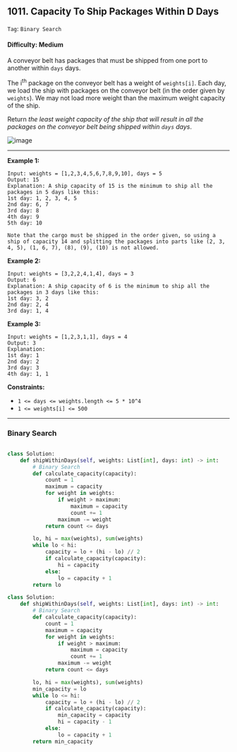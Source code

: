 ## 1011. Capacity To Ship Packages Within D Days

```Tag```: ```Binary Search```

#### Difficulty: Medium

A conveyor belt has packages that must be shipped from one port to another within ```days``` days.

The i<sup>th</sup> package on the conveyor belt has a weight of ```weights[i]```. Each day, we load the ship with packages on the conveyor belt (in the order given by ```weights```). We may not load more weight than the maximum weight capacity of the ship.

Return _the least weight capacity of the ship that will result in all the packages on the conveyor belt being shipped within ```days``` days_.

![image](https://user-images.githubusercontent.com/35042430/220540582-77d06c24-63b9-4a50-a725-4bb937d30ab2.png)

---

__Example 1:__
```
Input: weights = [1,2,3,4,5,6,7,8,9,10], days = 5
Output: 15
Explanation: A ship capacity of 15 is the minimum to ship all the packages in 5 days like this:
1st day: 1, 2, 3, 4, 5
2nd day: 6, 7
3rd day: 8
4th day: 9
5th day: 10

Note that the cargo must be shipped in the order given, so using a ship of capacity 14 and splitting the packages into parts like (2, 3, 4, 5), (1, 6, 7), (8), (9), (10) is not allowed.
```

__Example 2:__
```
Input: weights = [3,2,2,4,1,4], days = 3
Output: 6
Explanation: A ship capacity of 6 is the minimum to ship all the packages in 3 days like this:
1st day: 3, 2
2nd day: 2, 4
3rd day: 1, 4
```

__Example 3:__
```
Input: weights = [1,2,3,1,1], days = 4
Output: 3
Explanation:
1st day: 1
2nd day: 2
3rd day: 3
4th day: 1, 1
```

__Constraints:__

- ```1 <= days <= weights.length <= 5 * 10^4```
- ```1 <= weights[i] <= 500```

---


### Binary Search

```Python

```

```Python
class Solution:
    def shipWithinDays(self, weights: List[int], days: int) -> int:
        # Binary Search
        def calculate_capacity(capacity):
            count = 1
            maximum = capacity
            for weight in weights:
                if weight > maximum:
                    maximum = capacity
                    count += 1
                maximum -= weight
            return count <= days

        lo, hi = max(weights), sum(weights)
        while lo < hi:
            capacity = lo + (hi - lo) // 2
            if calculate_capacity(capacity):
                hi = capacity
            else:
                lo = capacity + 1
        return lo
```

```Python
class Solution:
    def shipWithinDays(self, weights: List[int], days: int) -> int:
        # Binary Search
        def calculate_capacity(capacity):
            count = 1
            maximum = capacity
            for weight in weights:
                if weight > maximum:
                    maximum = capacity
                    count += 1
                maximum -= weight
            return count <= days

        lo, hi = max(weights), sum(weights)
        min_capacity = lo
        while lo <= hi:
            capacity = lo + (hi - lo) // 2
            if calculate_capacity(capacity):
                min_capacity = capacity
                hi = capacity - 1
            else:
                lo = capacity + 1
        return min_capacity
```
